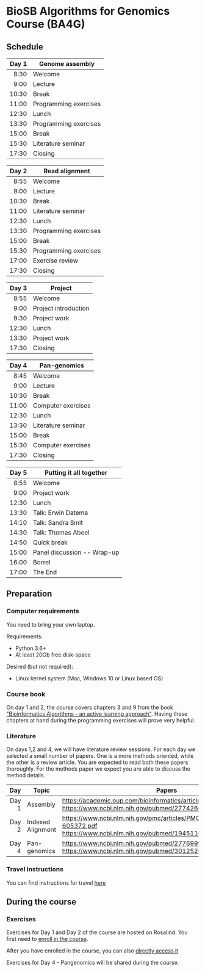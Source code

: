 # BioSB Algorithms for Genomics Course (BA4G)

## Schedule

|Day 1  | Genome assembly      |
|------:|-----------------------------|
|  8:30 | Welcome                     |
|  9:00 | Lecture                     |
| 10:30 | Break                       |
| 11:00 | Programming exercises       |
| 12:30 | Lunch                       |
| 13:30 | Programming exercises       |
| 15:00 | Break                       |
| 15:30 | Literature seminar          |
| 17:30 | Closing                     |

|Day 2  | Read alignment       |
|------:|-----------------------------|
|  8:55 | Welcome                     |
|  9:00 | Lecture                     |
| 10:30 | Break                       |
| 11:00 | Literature seminar          |
| 12:30 | Lunch                       |
| 13:30 | Programming exercises       |
| 15:00 | Break                       |
| 15:30 | Programming exercises       |
| 17:00 | Exercise review             |
| 17:30 | Closing                     |

|Day 3  |Project              |
|------:|-----------------------------|
|  8:55 | Welcome                     |
|  9:00 | Project introduction        |
|  9:30 | Project work                |
| 12:30 | Lunch                       |
| 13:30 | Project work                |
| 17:30 | Closing                     |

|Day 4  | Pan-genomics         |
|------:|-----------------------------|
|  8:45 | Welcome                     |
|  9:00 | Lecture                     |
| 10:30 | Break                       |
| 11:00 | Computer exercises          |
| 12:30 | Lunch                       |
| 13:30 | Literature seminar          |
| 15:00 | Break                       |
| 15:30 | Computer exercises          |
| 17:30 | Closing                     |

|Day 5  | Putting it all together |
|------:|-----------------------------|
|  8:55 | Welcome                     |
|  9:00 | Project work                |
| 12:30 | Lunch                       |
| 13:30 | Talk\: Erwin Datema |
| 14:10 | Talk\: Sandra Smit  |
| 14:30 | Talk\: Thomas Abeel         |
| 14:50 | Quick break                 |
| 15:00 | Panel discussion -- Wrap-up |
| 16:00 | Borrel                      |
| 17:00 | The End                     |

## Preparation
### Computer requirements
You need to bring your own laptop. 

Requirements: 
* Python 3.6+
* At least 20Gb free disk-space

Desired (but not required): 
* Linux kernel system (Mac, Windows 10 or Linux based OS)

### Course book
On day 1 and 2, the course covers chapters 3 and 9 from the book ["Bioinformatics Algorithms - an active learning approach"](http://bioinformaticsalgorithms.com/). Having these chapters at hand during the programming exercises will prove very helpful.


### Literature
On days 1,2 and 4, we will have literature review sessions. For each day we selected a small number of papers. One is a more methods oriented, while the other is a review article. You are expected to read both these papers thoroughly. For the methods paper we expect you are able to discuss the method details.

| Day | Topic | Papers | 
|------:|-----------------------------|--|
| Day 1 | Assembly           | https://academic.oup.com/bioinformatics/article/32/14/2103/1742895/ <br> https://www.ncbi.nlm.nih.gov/pubmed/27742661 |                                             |
| Day 2 | Indexed Alignment  | https://www.ncbi.nlm.nih.gov/pmc/articles/PMC4108431/pdf/nihms-605372.pdf <br> https://www.ncbi.nlm.nih.gov/pubmed/19451168 |
| Day 4 | Pan-genomics       | https://www.ncbi.nlm.nih.gov/pubmed/27769991 <br> https://www.ncbi.nlm.nih.gov/pubmed/30125266  |


### Travel instructions
You can find instructions for travel [here](https://iamap.tudelft.nl/en/poi/mathematics-computer-science-eemcs/)



## During the course

### Exercises 
Exercises for Day 1 and Day 2 of the course are hosted on Rosalind. You first need to [enroll in the course](http://rosalind.info/classes/enroll/b694ec3604/).

After you have enrolled in the course, you can also [directly access it](http://rosalind.info/classes/614/) 

Exercises for Day 4 - Pangenomics will be shared during the course.



